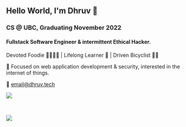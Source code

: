 ## Hello World, I'm Dhruv 👋

### CS @ UBC, Graduating November 2022

#### Fullstack Software Engineer & intermittent Ethical Hacker.

Devoted Foodie 🍕🧑🏽‍🍳 | Lifelong Learner 📖 | Driven Bicyclist 🚴🏽

🎯 Focused on web application development & security, interested in the internet of things.

📨 email@dhruv.tech


<section id="dhruv-tech-stats-card">
    <a href="https://github.com/anuraghazra/github-readme-stats" align="center">
        <img align="center" src="https://github-readme-stats-dhruv-tech.vercel.app/api?username=dhruv-tech&show_icons=true&theme=dark&include_all_commits=true&count_private=true&border_radius=15&hide_border=true&bg_color=0d1117" />
    </a>
</section>

&nbsp;

<section id="dhruv-tech-lang-card">
    <a href="https://github.com/anuraghazra/github-readme-stats" align="center">
        <img align="center" src="https://github-readme-stats-dhruv-tech.vercel.app/api/top-langs/?username=dhruv-tech&layout=compact&hide=HTML%2CCSS%2CJupyter%20Notebook&langs_count=10&theme=dark&border_radius=15&card_width=445&hide_border=true&bg_color=0d1117" />
    </a>
</section>

